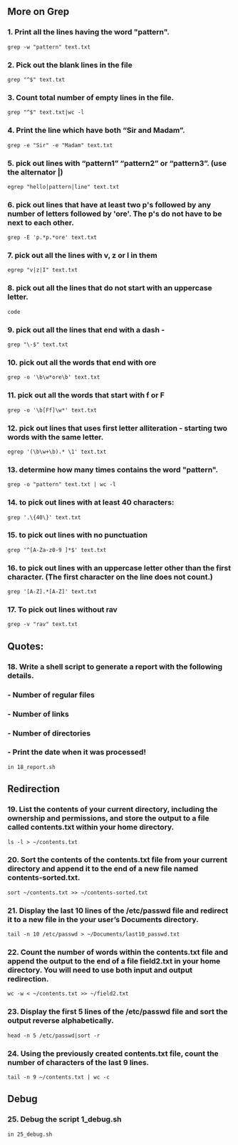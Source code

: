 ## More on Grep 
### 1.	Print all the lines having the word "pattern".
```grep -w "pattern" text.txt``` 
### 2.	Pick out the blank lines in the file
```grep "^$" text.txt```   
### 3.	Count total number of empty lines in the file.
```grep "^$" text.txt|wc -l```
### 4.	Print the line which have both “Sir and Madam”. 
```grep -e "Sir" -e "Madam" text.txt```
### 5.	pick out lines with  “pattern1”  “pattern2”  or “pattern3”. (use the alternator |)
```egrep "hello|pattern|line" text.txt```
### 6.	pick out lines that have at least two p's followed by any number of letters followed by 'ore'. The p's do not have to be next to each other. 
```grep -E 'p.*p.*ore' text.txt```
### 7.	pick out all the lines with v, z or I in them
```egrep "v|z|I" text.txt```
### 8.	pick out all the lines that do not start with an uppercase letter.
```code```
### 9.	pick out all the lines that end with a dash -
```grep "\-$" text.txt```
### 10.	pick out all the words that end with ore
```grep -o '\b\w*ore\b' text.txt```
### 11.	 pick out all the words that start with f or F
```grep -o '\b[Ff]\w*' text.txt```
### 12.	 pick out lines that uses first letter alliteration - starting two words with the same letter. 
```egrep '(\b\w+\b).* \1' text.txt```
### 13.	determine how many times contains the word "pattern".
```grep -o "pattern" text.txt | wc -l```
### 14.	to pick out lines with at least 40 characters:
```grep '.\{40\}' text.txt```
### 15.	to pick out lines with no punctuation
```grep '^[A-Za-z0-9 ]*$' text.txt```
### 16.	 to pick out lines with an uppercase letter other than the first character. (The first character on the line does not count.)
```grep '[A-Z].*[A-Z]' text.txt```
### 17.	 To pick out lines without rav
```grep -v "rav" text.txt```

## Quotes: 
### 18.	Write a shell script to generate a report with the following details. 
### -	Number of regular files 
### -	Number of links 
### -	Number of directories 
### -	Print the date when it was processed! 
```in 18_report.sh```

## Redirection 
### 19.	List the contents of your current directory, including the ownership and permissions, and store the output to a file called contents.txt within your home directory.
```ls -l > ~/contents.txt```
### 20.	Sort the contents of the contents.txt file from your current directory and append it to the end of a new file named contents-sorted.txt.
```sort ~/contents.txt >> ~/contents-sorted.txt```
### 21.	Display the last 10 lines of the /etc/passwd file and redirect it to a new file in the your user’s Documents directory.
```tail -n 10 /etc/passwd > ~/Documents/last10_passwd.txt```
### 22.	Count the number of words within the contents.txt file and append the output to the end of a file field2.txt in your home directory. You will need to use both input and output redirection.
```wc -w < ~/contents.txt >> ~/field2.txt```
### 23.	Display the first 5 lines of the /etc/passwd file and sort the output reverse alphabetically.
```head -n 5 /etc/passwd|sort -r```
### 24.	Using the previously created contents.txt file, count the number of characters of the last 9 lines.
```tail -n 9 ~/contents.txt | wc -c```
## Debug 
### 25.	Debug the script 1_debug.sh
```in 25_debug.sh```